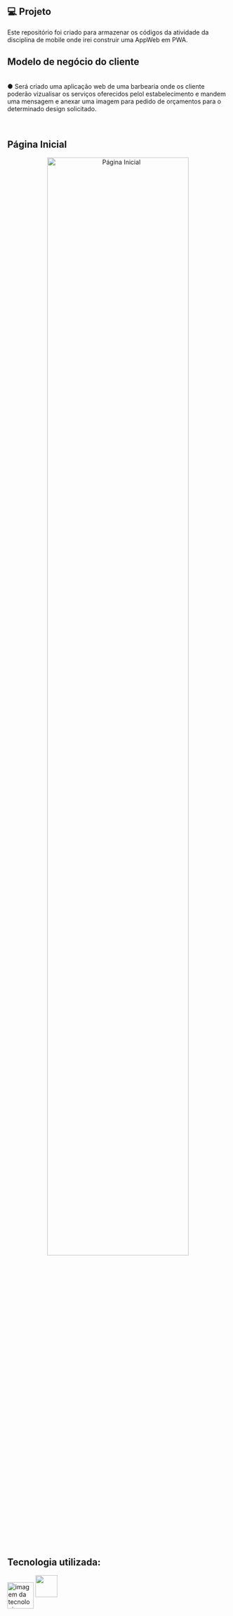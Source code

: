 ## 💻 Projeto

Este repositório foi criado para armazenar os códigos da atividade da disciplina de mobile onde irei construir uma AppWeb em PWA.

## Modelo de negócio do cliente <br>

<p>
<br>
● Será criado uma aplicação web de uma barbearia onde os cliente poderão vizualisar os serviços oferecidos pelol estabelecimento e mandem uma mensagem e anexar uma imagem para pedido de orçamentos para o determinado design solicitado.<br>

</p>
<br>


## Página Inicial <br>

<p align="center">
<img src="" width = "80%"  height = "80%" alt="Página Inicial">
</p><br>


## Tecnologia utilizada:

<div style="display: inline_block">
 <img align="center" alt="imagem da tecnologia" height="60" width="60" src=" link">
 <img src="./img/" width = "50px"  height = "50px">
</div>

